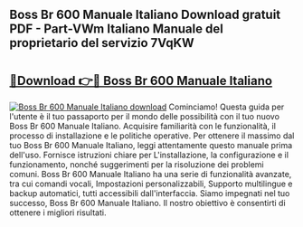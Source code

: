 ## Boss Br 600 Manuale Italiano Download gratuit PDF - Part-VWm Italiano Manuale del proprietario del servizio 7VqKW

# <h2><a href="http://dfggskz.blite.top/?on=Boss+Br+600+Manuale+Italiano">🔗Download 👉🔴 Boss Br 600 Manuale Italiano</a></h2>

[![Boss Br 600 Manuale Italiano download](https://i.imgur.com/lujVjoI.png)](http://dfggskz.blite.top/?on=Boss+Br+600+Manuale+Italiano)
Cominciamo! Questa guida per l'utente è il tuo passaporto per il mondo delle possibilità con il tuo nuovo Boss Br 600 Manuale Italiano. Acquisire familiarità con le funzionalità, il processo di installazione e le politiche operative. Per ottenere il massimo dal tuo Boss Br 600 Manuale Italiano, leggi attentamente questo manuale prima dell'uso. Fornisce istruzioni chiare per L'installazione, la configurazione e il funzionamento, nonché suggerimenti per la risoluzione dei problemi comuni. Boss Br 600 Manuale Italiano ha una serie di funzionalità avanzate, tra cui comandi vocali, Impostazioni personalizzabili, Supporto multilingue e backup automatici, tutti accessibili dall'interfaccia. Siamo impegnati nel tuo successo, Boss Br 600 Manuale Italiano. Il nostro obiettivo è consentirti di ottenere i migliori risultati.
